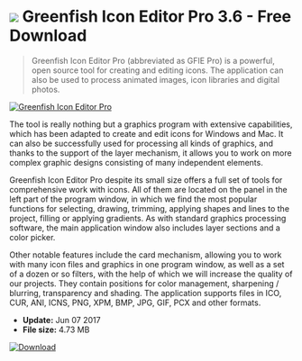 # ![](https://cdn.softexe.net/static/icon/6/greenfish-icon-editor-pro-10995.png) Greenfish Icon Editor Pro 3.6 - Free Download

> Greenfish Icon Editor Pro (abbreviated as GFIE Pro) is a powerful, open source tool for creating and editing icons. The application can also be used to process animated images, icon libraries and digital photos.

[![Greenfish Icon Editor Pro](https:https://tse1.mm.bing.net/th?id=OIP.p_IO_vcnAXLYP3o2wOcHEgHaHK&pid=Api)](https://softexe.net/win/multimedia/graphics-editors/greenfish-icon-editor-pro:pRaae.html)

The tool is really nothing but a graphics program with extensive capabilities, which has been adapted to create and edit icons for Windows and Mac. It can also be successfully used for processing all kinds of graphics, and thanks to the support of the layer mechanism, it allows you to work on more complex graphic designs consisting of many independent elements.
 
 Greenfish Icon Editor Pro despite its small size offers a full set of tools for comprehensive work with icons. All of them are located on the panel in the left part of the program window, in which we find the most popular functions for selecting, drawing, trimming, applying shapes and lines to the project, filling or applying gradients. As with standard graphics processing software, the main application window also includes layer sections and a color picker.
 
 
 Other notable features include the card mechanism, allowing you to work with many icon files and graphics in one program window, as well as a set of a dozen or so filters, with the help of which we will increase the quality of our projects. They contain positions for color management, sharpening / blurring, transparency and shading. The application supports files in ICO, CUR, ANI, ICNS, PNG, XPM, BMP, JPG, GIF, PCX and other formats.


- **Update:** Jun 07 2017
- **File size:** 4.73 MB

[![Download](https://cdn.softexe.net/static/img/download.png)](https://softexe.net/win/multimedia/graphics-editors/greenfish-icon-editor-pro:pRaae.html)

